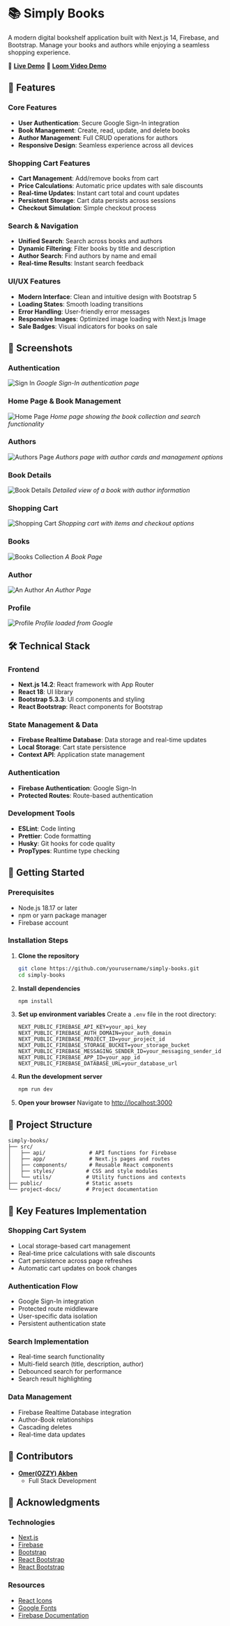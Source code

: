 # 📚 Simply Books

A modern digital bookshelf application built with Next.js 14, Firebase, and Bootstrap. Manage your books and authors while enjoying a seamless shopping experience.

🔗 **[Live Demo](https://bookcase-nss.vercel.app/)**
🔗 **[Loom Video Demo]([https://bookcase-nss.vercel.app/](https://www.loom.com/share/36477c4a0915474abd0165d14fdb492d?sid=b3b87adb-0e8b-4fca-83fd-effd0da8c42d))**

## 🌟 Features

### Core Features
- **User Authentication**: Secure Google Sign-In integration
- **Book Management**: Create, read, update, and delete books
- **Author Management**: Full CRUD operations for authors
- **Responsive Design**: Seamless experience across all devices

### Shopping Cart Features
- **Cart Management**: Add/remove books from cart
- **Price Calculations**: Automatic price updates with sale discounts
- **Real-time Updates**: Instant cart total and count updates
- **Persistent Storage**: Cart data persists across sessions
- **Checkout Simulation**: Simple checkout process

### Search & Navigation
- **Unified Search**: Search across books and authors
- **Dynamic Filtering**: Filter books by title and description
- **Author Search**: Find authors by name and email
- **Real-time Results**: Instant search feedback

### UI/UX Features
- **Modern Interface**: Clean and intuitive design with Bootstrap 5
- **Loading States**: Smooth loading transitions
- **Error Handling**: User-friendly error messages
- **Responsive Images**: Optimized image loading with Next.js Image
- **Sale Badges**: Visual indicators for books on sale

## 📸 Screenshots

### Authentication
![Sign In](public\images\project\Login.png)
*Google Sign-In authentication page*

### Home Page & Book Management
![Home Page](public\images\project\Home.png)
*Home page showing the book collection and search functionality*

### Authors
![Authors Page](public\images\project\Authors.png)
*Authors page with author cards and management options*

### Book Details
![Book Details](public\images\project\Book.png)
*Detailed view of a book with author information*

### Shopping Cart
![Shopping Cart](public\images\project\Shopping.png)
*Shopping cart with items and checkout options*

### Books
![Books Collection](public\images\project\Books.png)
*A Book Page*

### Author
![An Author](public\images\project\Author.png)
*An Author Page*

### Profile
![Profile](public\images\project\Profile.png)
*Profile loaded from Google*

## 🛠️ Technical Stack

### Frontend
- **Next.js 14.2**: React framework with App Router
- **React 18**: UI library
- **Bootstrap 5.3.3**: UI components and styling
- **React Bootstrap**: React components for Bootstrap

### State Management & Data
- **Firebase Realtime Database**: Data storage and real-time updates
- **Local Storage**: Cart state persistence
- **Context API**: Application state management

### Authentication
- **Firebase Authentication**: Google Sign-In
- **Protected Routes**: Route-based authentication

### Development Tools
- **ESLint**: Code linting
- **Prettier**: Code formatting
- **Husky**: Git hooks for code quality
- **PropTypes**: Runtime type checking

## 🚀 Getting Started

### Prerequisites
- Node.js 18.17 or later
- npm or yarn package manager
- Firebase account

### Installation Steps

1. **Clone the repository**
   ```bash
   git clone https://github.com/yourusername/simply-books.git
   cd simply-books
   ```

2. **Install dependencies**
   ```bash
   npm install
   ```

3. **Set up environment variables**
   Create a `.env` file in the root directory:
   ```env
   NEXT_PUBLIC_FIREBASE_API_KEY=your_api_key
   NEXT_PUBLIC_FIREBASE_AUTH_DOMAIN=your_auth_domain
   NEXT_PUBLIC_FIREBASE_PROJECT_ID=your_project_id
   NEXT_PUBLIC_FIREBASE_STORAGE_BUCKET=your_storage_bucket
   NEXT_PUBLIC_FIREBASE_MESSAGING_SENDER_ID=your_messaging_sender_id
   NEXT_PUBLIC_FIREBASE_APP_ID=your_app_id
   NEXT_PUBLIC_FIREBASE_DATABASE_URL=your_database_url
   ```

4. **Run the development server**
   ```bash
   npm run dev
   ```

5. **Open your browser**
   Navigate to [http://localhost:3000](http://localhost:3000)

## 📁 Project Structure

```
simply-books/
├── src/
│   ├── api/              # API functions for Firebase
│   ├── app/              # Next.js pages and routes
│   ├── components/       # Reusable React components
│   ├── styles/          # CSS and style modules
│   └── utils/           # Utility functions and contexts
├── public/              # Static assets
└── project-docs/        # Project documentation
```

## 🔑 Key Features Implementation

### Shopping Cart System
- Local storage-based cart management
- Real-time price calculations with sale discounts
- Cart persistence across page refreshes
- Automatic cart updates on book changes

### Authentication Flow
- Google Sign-In integration
- Protected route middleware
- User-specific data isolation
- Persistent authentication state

### Search Implementation
- Real-time search functionality
- Multi-field search (title, description, author)
- Debounced search for performance
- Search result highlighting

### Data Management
- Firebase Realtime Database integration
- Author-Book relationships
- Cascading deletes
- Real-time data updates

## 👥 Contributors

- **[Omer(OZZY) Akben](https://github.com/omerakben)**
  - Full Stack Development

## 🙏 Acknowledgments

### Technologies
- [Next.js](https://nextjs.org/)
- [Firebase](https://firebase.google.com/)
- [Bootstrap](https://getbootstrap.com/)
- [React Bootstrap](https://react-bootstrap.netlify.app//)
- [React Bootstrap](https://react-bootstrap.github.io/)

### Resources
- [React Icons](https://react-icons.github.io/react-icons/)
- [Google Fonts](https://fonts.google.com/)
- [Firebase Documentation](https://firebase.google.com/docs)

